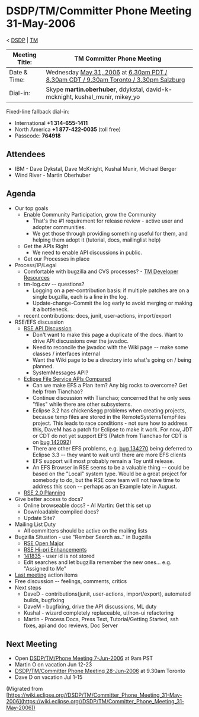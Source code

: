 

DSDP/TM/Committer Phone Meeting 31-May-2006
===========================================

< [DSDP](https://wiki.eclipse.org/DSDP "DSDP")‎ | [TM](./TM "DSDP/TM")

| Meeting Title: | **TM Committer Phone Meeting** |
| --- | --- |
| Date & Time: | Wednesday [May 31, 2006](./index.php?title=May_31,_2006&action=edit&redlink=1 "May 31, 2006 (page does not exist)") at [6.30am PDT / 8.30am CDT / 9.30am Toronto / 3.30pm Salzburg](http://www.timeanddate.com/worldclock/meetingdetails.html?year=2006&month=5&day=31&hour=13&min=30&sec=0&p1=223&p2=250&p3=421&p4=224) |
| Dial-in: | Skype **martin.oberhuber**, ddykstal, david-k-mcknight, kushal\_munir, mikey\_yo |

Fixed-line fallback dial-in:

*   International **+1 314-655-1411**
*   North America **+1 877-422-0035** (toll free)
*   Passcode: **764918**

Attendees
---------

*   IBM - Dave Dykstal, Dave McKnight, Kushal Munir, Michael Berger
*   Wind River - Martin Oberhuber

Agenda
------

*   Our top goals
    *   Enable Community Participation, grow the Community
        *   That's the #1 requirement for release review - active user and adopter communities.
        *   We get those through providing something useful for them, and helping them adopt it (tutorial, docs, mailinglist help)
    *   Get the APIs Right
        *   We need to enable API discussions in public.
    *   Get our Processes in place
*   Process/IP/Legal
    *   Comfortable with bugzilla and CVS processes? - [TM Developer Resources](https://www.eclipse.org/dsdp/tm/development/index.php)
    *   tm-log.csv -- questions?
        *   Logging on a per-contribution basis: if multiple patches are on a single bugzilla, each is a line in the log.
        *   Update-change-Commit the log early to avoid merging or making it a bottleneck.
    *   recent contributions: docs, junit, user-actions, import/export
*   RSE/EFS discussion
    *   [RSE API Discussion](./RSE_API_Discussion "RSE API Discussion")
        *   Don't want to make this page a duplicate of the docs. Want to drive API discussions over the javadoc.
        *   Need to reconcile the javadoc with the Wiki page -- make some classes / interfaces internal
        *   Want the Wiki page to be a directory into what's going on / being planned.
        *   SystemMessages API?
    *   [Eclipse File Service APIs Compared](./Eclipse_File_Service_APIs_Compared "Eclipse File Service APIs Compared")
        *   Can we make EFS a Plan item? Any big rocks to overcome? Get help from Tianchao?
        *   Continue discussion with Tianchao; concerned that he only sees "files" while there are other subsystems.
        *   Eclipse 3.2 has chicken&egg problems when creating projects, because temp files are stored in the RemoteSystemsTempFiles project. This leads to race conditions - not sure how to address this, DaveM has a patch for Eclipse to make it work. For now, JDT or CDT do not yet support EFS (Patch from Tianchao for CDT is on [bug 142092](https://bugs.eclipse.org/bugs/show_bug.cgi?id=142092))
        *   There are other EFS problems, e.g. [bug 134270](https://bugs.eclipse.org/bugs/show_bug.cgi?id=134270) being deferred to Eclipse 3.3 -- they want to wait until there are more EFS clients
        *   EFS support will most probably remain a Toy until release.
        *   An EFS Browser in RSE seems to be a valuable thing -- could be based on the "Local" system type. Would be a great project for somebody to do, but the RSE core team will not have time to address this soon -- perhaps as an Example late in August.
    *   [RSE 2.0 Planning](./RSE_2.0_Planning "RSE 2.0 Planning")
*   Give better access to docs?
    *   Online browseable docs? - AI Martin: Get this set up
    *   Downloadable compiled docs?
    *   Update Site?
*   Mailing List Duty
    *   All committers should be active on the mailing lists
*   Bugzilla Situation - use "Rember Search as.." in Bugzilla
    *   [RSE Open Major](https://bugs.eclipse.org/bugs/buglist.cgi?query_format=advanced&classification=DSDP&product=Target+Management&component=RSE&bug_status=UNCONFIRMED&bug_status=NEW&bug_status=ASSIGNED&bug_status=REOPENED&bug_severity=blocker&bug_severity=critical&bug_severity=major&cmdtype=doit)
    *   [RSE Hi-pri Enhancements](https://bugs.eclipse.org/bugs/buglist.cgi?query_format=advanced&classification=DSDP&product=Target+Management&component=RSE&bug_status=UNCONFIRMED&bug_status=NEW&bug_status=ASSIGNED&bug_status=REOPENED&bug_severity=enhancement&priority=P1&priority=P2&cmdtype=doit)
    *   [141835](https://bugs.eclipse.org/bugs/show_bug.cgi?id=141835) \- user id is not stored
    *   Edit searches and let bugzilla remember the new ones... e.g. "Assigned to Me"
*   [Last meeting](./Committer_Phone_Meeting_23-May-2006 "DSDP/TM/Committer Phone Meeting 23-May-2006") action items
*   Free discussion -- feelings, comments, critics
*   Next steps
    *   DaveD - contributions(junit, user-actions, import/export), automated builds, bugfixing
    *   DaveM - bugfixing, drive the API discussions, ML duty
    *   Kushal - wizard completely replaceable, ui/non-ui refactoring
    *   Martin - Process Docs, Press Text, Tutorial/Getting Started, ssh fixes, api and doc reviews, Doc Server

Next Meeting
------------

*   Open [DSDP/TM/Phone Meeting 7-Jun-2006](./Phone_Meeting_7-Jun-2006 "DSDP/TM/Phone Meeting 7-Jun-2006") at 9am PST
*   Martin O on vacation Jun 12-23
*   [DSDP/TM/Committer Phone Meeting 28-Jun-2006](./Committer_Phone_Meeting_28-Jun-2006 "DSDP/TM/Committer Phone Meeting 28-Jun-2006") at 9.30am Toronto
*   Dave D on vacation Jul 1-15


(Migrated from [https://wiki.eclipse.org//DSDP/TM/Committer_Phone_Meeting_31-May-2006](https://wiki.eclipse.org//DSDP/TM/Committer_Phone_Meeting_31-May-2006))